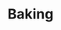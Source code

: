 ---
title: Baking
crosslinks:
- youtubefactsbot
- u_imguralbumbot
- food
- youtubot
- GifRecipes
- Breadit
- botpopularitybot
- TheseFuckingAccounts
- tmsbmeta
- succulents
- livven
- anti_gif_bot
- cookiedecorating
- botwatch
- MassdropBot
- CAKEWIN
- recipes
- whatsthisplant
- 52weeksofbaking
- me_irl
---